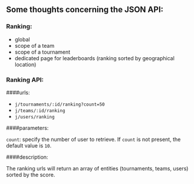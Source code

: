 ## Some thoughts concerning the JSON API:

### Ranking:

* global
* scope of a team
* scope of a tournament
* dedicated page for leaderboards (ranking sorted by geographical location)

### Ranking API: 
####urls:

* `j/tournaments/:id/ranking?count=50`
* `j/teams/:id/ranking`
* `j/users/ranking`

####parameters:

`count`: specify the number of user to retrieve. If `count` is not present, the default value is `10`.

####description:

The ranking urls will return an array of entities (tournaments, teams, users) sorted by the score.
